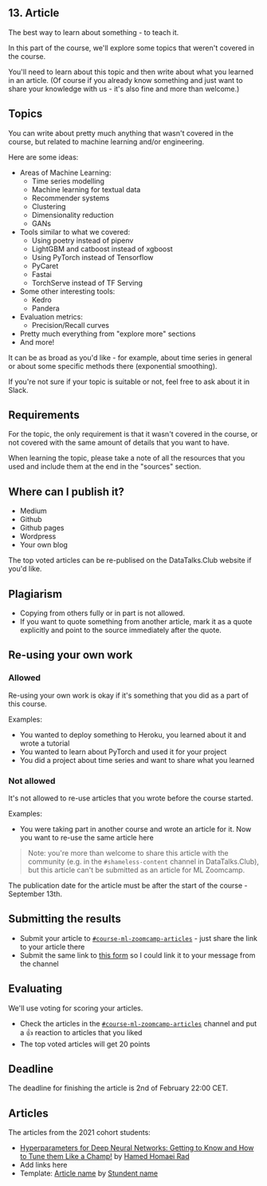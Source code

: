 ## 13. Article

The best way to learn about something - to teach it.

In this part of the course, we'll explore some topics that weren't 
covered in the course.

You'll need to learn about this topic and then write about what
you learned in an article. (Of course if you already know something
and just want to share your knowledge with us - it's also fine
and more than welcome.)


## Topics

You can write about pretty much anything that wasn't covered 
in the course, but related to machine learning and/or engineering.

Here are some ideas:

* Areas of Machine Learning:
    * Time series modelling
    * Machine learning for textual data
    * Recommender systems
    * Clustering
    * Dimensionality reduction
    * GANs
* Tools similar to what we covered:
    * Using poetry instead of pipenv
    * LightGBM and catboost instead of xgboost
    * Using PyTorch instead of Tensorflow
    * PyCaret
    * Fastai
    * TorchServe instead of TF Serving
* Some other interesting tools:
    * Kedro
    * Pandera
* Evaluation metrics:
    * Precision/Recall curves
* Pretty much everything from "explore more" sections
* And more!

It can be as broad as you'd like - for example, about time series
in general or about some specific methods there
(exponential smoothing).

If you're not sure if your topic is suitable or not, feel free to
ask about it in Slack.


## Requirements

For the topic, the only requirement is that it wasn't covered in the 
course, or not covered with the same amount of details that you want 
to have.

When learning the topic, please take a note of all the resources 
that you used and include them at the end in the "sources" 
section. 


## Where can I publish it?

* Medium
* Github 
* Github pages
* Wordpress
* Your own blog

The top voted articles can be re-publised on the DataTalks.Club
website if you'd like.


## Plagiarism

* Copying from others fully or in part is not allowed. 
* If you want to quote something from another article,
  mark it as a quote explicitly and point to the source immediately 
  after the quote. 


## Re-using your own work 

### Allowed

Re-using your own work is okay if it's something that you did 
as a part of this course.

Examples:

* You wanted to deploy something to Heroku, you learned about it and wrote a tutorial
* You wanted to learn about PyTorch and used it for your project
* You did a project about time series and want to share what you learned


### Not allowed

It's not allowed to re-use articles that you wrote before 
the course started.

Examples:

* You were taking part in another course and wrote an article for it. Now you want to re-use the same article here

> Note: you're more than welcome to share this article with the
> community (e.g. in the `#shameless-content` channel in DataTalks.Club),
> but this article can't be submitted as an article for ML Zoomcamp. 

The publication date for the article must be after the start of the course - September 13th.


## Submitting the results

* Submit your article to [`#course-ml-zoomcamp-articles`](https://app.slack.com/client/T01ATQK62F8/C02QXBFS1PU) - 
  just share the link to your article there
* Submit the same link to [this form](https://forms.gle/aJ4D5QRtP3iqDqjp6) so I could link it to your message from the channel

## Evaluating

We'll use voting for scoring your articles.

* Check the articles in the [`#course-ml-zoomcamp-articles`](https://app.slack.com/client/T01ATQK62F8/C02QXBFS1PU) channel and put a :+1: reaction to articles that you liked
* The top voted articles will get 20 points 


## Deadline

The deadline for finishing the article is 2nd of February 22:00 CET.


## Articles 

The articles from the 2021 cohort students:

* [Hyperparameters for Deep Neural Networks: Getting to Know and How to Tune them Like a Champ!](https://hamedonline.com/how-to-tune-hyperparameters-for-deep-neural-networks) by [Hamed Homaei Rad](https://linkedin.com/in/hamed-homaei-rad-574942b2/)
* Add links here
* Template: [Article name](Link-to-article) by [Stundent name](Linkedin/Twitter/Homepage/etc)
